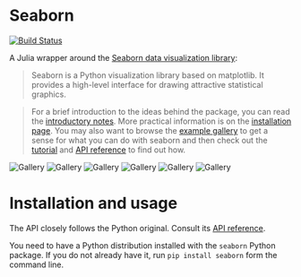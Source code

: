 # Seaborn

[![Build Status](https://travis-ci.org/JuliaPy/Seaborn.jl.svg?branch=master)](https://travis-ci.org/JuliaPy/Seaborn.jl)

A Julia wrapper around the [Seaborn data visualization library](http://seaborn.pydata.org/index.html):

> Seaborn is a Python visualization library based on matplotlib. It provides a high-level interface for drawing attractive statistical graphics.

> For a brief introduction to the ideas behind the package, you can read the [introductory notes](http://seaborn.pydata.org/introduction.html#introduction). More practical information is on the [installation page](http://seaborn.pydata.org/installing.html). You may also want to browse the [example gallery](http://seaborn.pydata.org/examples/index.html) to get a sense for what you can do with seaborn and then check out the [tutorial](http://seaborn.pydata.org/tutorial.html) and [API reference](http://seaborn.pydata.org/api.html) to find out how.

![Gallery](http://seaborn.pydata.org/_static/anscombes_quartet_thumb.png)
![Gallery](http://seaborn.pydata.org/_static/many_pairwise_correlations_thumb.png)
![Gallery](http://seaborn.pydata.org/_static/many_facets_thumb.png)
![Gallery](http://seaborn.pydata.org/_static/scatterplot_matrix_thumb.png)
![Gallery](http://seaborn.pydata.org/_static/hexbin_marginals_thumb.png)
![Gallery](http://seaborn.pydata.org/_static/scatterplot_categorical_thumb.png)

# Installation and usage

The API closely follows the Python original. Consult its [API reference](http://seaborn.pydata.org/api.html).

You need to have a Python distribution installed with the `seaborn` Python package. If you do not already have it, run `pip install seaborn` form the command line.

